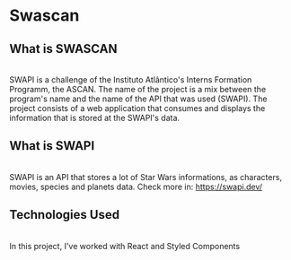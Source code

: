 <h1>Swascan</h1>

<h2>What is SWASCAN</h2>

</br> SWAPI is a challenge of the Instituto Atlântico's Interns Formation Programm, the ASCAN. The name of the project is a mix between the program's name and the name of the API that was used (SWAPI). The project consists of a web application that consumes and displays the information that is stored at the SWAPI's data. </br>

<h2>What is SWAPI</h2>

</br> SWAPI is an API that stores a lot of Star Wars informations, as characters, movies, species and planets data. Check more in: https://swapi.dev/ </br>

<h2>Technologies Used</h2>

</br> In this project, I've worked with React and Styled Components </br>
